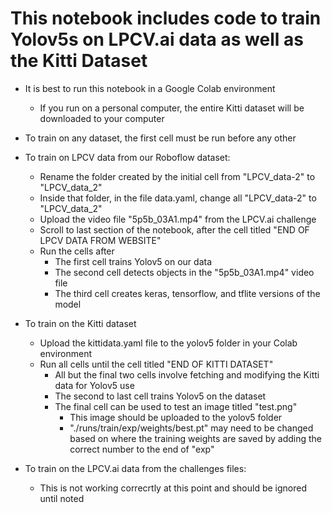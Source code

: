 # This notebook includes code to train Yolov5s on LPCV.ai data as well as the Kitti Dataset

- It is best to run this notebook in a Google Colab environment
  - If you run on a personal computer, the entire Kitti dataset will be downloaded to your computer
- To train on any dataset, the first cell must be run before any other

- To train on LPCV data from our Roboflow dataset:

  - Rename the folder created by the initial cell from "LPCV_data-2" to "LPCV_data_2"
  - Inside that folder, in the file data.yaml, change all "LPCV_data-2" to "LPCV_data_2"
  - Upload the video file "5p5b_03A1.mp4" from the LPCV.ai challenge
  - Scroll to last section of the notebook, after the cell titled "END OF LPCV DATA FROM WEBSITE"
  - Run the cells after
    - The first cell trains Yolov5 on our data
    - The second cell detects objects in the "5p5b_03A1.mp4" video file
    - The third cell creates keras, tensorflow, and tflite versions of the model

- To train on the Kitti dataset

  - Upload the kittidata.yaml file to the yolov5 folder in your Colab environment
  - Run all cells until the cell titled "END OF KITTI DATASET"
    - All but the final two cells involve fetching and modifying the Kitti data for Yolov5 use
    - The second to last cell trains Yolov5 on the dataset
    - The final cell can be used to test an image titled "test.png"
      - This image should be uploaded to the yolov5 folder
      - "./runs/train/exp/weights/best.pt" may need to be changed based on where the training weights are saved by adding the correct number to the end of "exp"

- To train on the LPCV.ai data from the challenges files:
  - This is not working correcrtly at this point and should be ignored until noted
